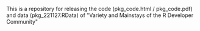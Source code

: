 This is a repository for releasing the code (pkg_code.html / pkg_code.pdf) and data (pkg_221127.RData) of "Variety and Mainstays of the R Developer Community"
